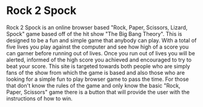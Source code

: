 # Rock 2 Spock

Rock 2 Spock is an online browser based "Rock, Paper, Scissors, Lizard, Spock" game based off of the hit show "The Big Bang Theory". This is designed to be a fun and simple game that anybody can play. With a total of five lives you play against the computer and see how high of a score you can garner before running out of lives. Once you run out of lives you will be alerted, informed of the high score you achieved and encouraged to try to beat your score.
This site is targeted towards both people who are simply fans of the show from which the game is based and also those who are looking for a simple fun to play browser game to pass the time. For those that don't know the rules of the game and only know the basic "Rock, Paper, Scissors" game there is a button that will provide the user with the instructions of how to win.